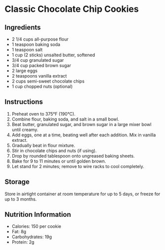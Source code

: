 # Classic Chocolate Chip Cookies

## Ingredients

- 2 1/4 cups all-purpose flour
- 1 teaspoon baking soda
- 1 teaspoon salt
- 1 cup (2 sticks) unsalted butter, softened
- 3/4 cup granulated sugar
- 3/4 cup packed brown sugar
- 2 large eggs
- 2 teaspoons vanilla extract
- 2 cups semi-sweet chocolate chips
- 1 cup chopped nuts (optional)

## Instructions

1. Preheat oven to 375°F (190°C).
2. Combine flour, baking soda, and salt in a small bowl.
3. Beat butter, granulated sugar, and brown sugar in a large mixer bowl until creamy.
4. Add eggs, one at a time, beating well after each addition. Mix in vanilla extract.
5. Gradually beat in flour mixture.
6. Stir in chocolate chips and nuts (if using).
7. Drop by rounded tablespoon onto ungreased baking sheets.
8. Bake for 9 to 11 minutes or until golden brown.
9. Let stand for 2 minutes; remove to wire racks to cool completely.

## Storage

Store in airtight container at room temperature for up to 5 days, or freeze for up to 3 months.

## Nutrition Information

- Calories: 150 per cookie
- Fat: 8g
- Carbohydrates: 19g
- Protein: 2g